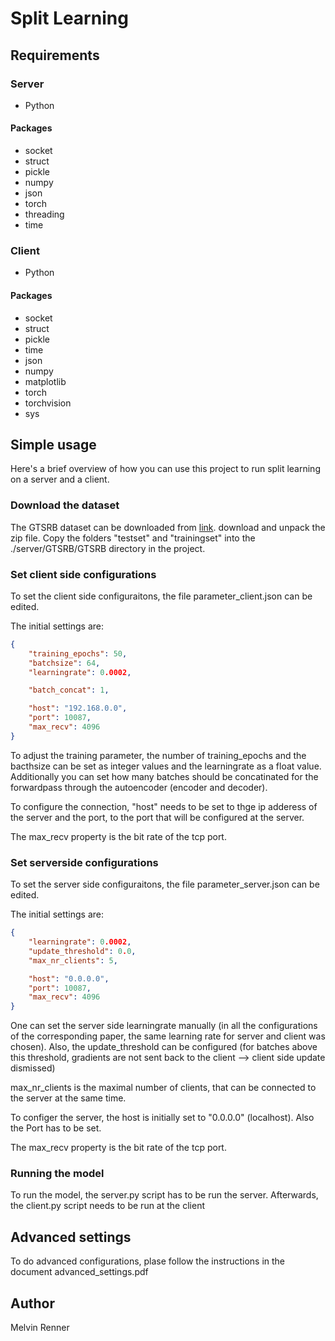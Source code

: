 # Split Learning


## Requirements

### Server
* Python
#### Packages
* socket
* struct
* pickle
* numpy
* json
* torch
* threading
* time

### Client
* Python
#### Packages
* socket
* struct
* pickle
* time
* json
* numpy
* matplotlib
* torch
* torchvision
* sys


## Simple usage

Here's a brief overview of how you can use this project to run split learning on a server and a client.

### Download the dataset
The GTSRB dataset can be downloaded from 
[link](published-archive.html). download and unpack the zip file. Copy the folders "testset" and "trainingset" into the ./server/GTSRB/GTSRB directory in the project.

### Set client side configurations

To set the client side configuraitons, the file parameter_client.json can be edited.  

The initial settings are:

```json
{
    "training_epochs": 50,
    "batchsize": 64,
    "learningrate": 0.0002,

    "batch_concat": 1,

    "host": "192.168.0.0",
    "port": 10087,
    "max_recv": 4096
}

```

To adjust the training parameter, the number of training_epochs and the bacthsize can be set as integer values and the learningrate as a float value.
Additionally you can set how many batches should be concatinated for the forwardpass through the autoencoder (encoder and decoder).

To configure the connection, "host" needs to be set to thge ip adderess of the server and the port, to the port that will be configured at the server.

The max_recv property is the bit rate of the tcp port.

### Set serverside configurations

To set the server side configuraitons, the file parameter_server.json can be edited.  

The initial settings are:
```json
{
    "learningrate": 0.0002,
    "update_threshold": 0.0,
    "max_nr_clients": 5,

    "host": "0.0.0.0",
    "port": 10087,
    "max_recv": 4096
}
```
One can set the server side learningrate manually (in all the configurations of the corresponding paper, the same learning rate for server and client was chosen).
Also, the update_threshold can be configured (for batches above this threshold, gradients are not sent back to the client --> client side update dismissed)

max_nr_clients is the maximal number of clients, that can be connected to the server at the same time.

To configer the server, the host is initially set to "0.0.0.0" (localhost).
Also the Port has to be set.

The max_recv property is the bit rate of the tcp port.

### Running the model

To run the model, the server.py script has to be run the server. Afterwards, the client.py script needs to be run at the client




## Advanced settings

To do advanced configurations, plase follow the instructions in the document advanced_settings.pdf

## Author
Melvin Renner
